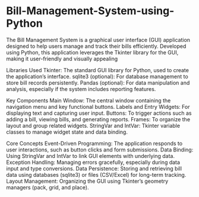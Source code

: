 # Bill-Management-System-using-Python
The Bill Management System is a graphical user interface (GUI) application designed to help users manage and track their bills efficiently. Developed using Python, this application leverages the Tkinter library for the GUI, making it user-friendly and visually appealing

Libraries Used
Tkinter: The standard GUI library for Python, used to create the application’s interface.
sqlite3 (optional): For database management to store bill records persistently.
Pandas (optional): For data manipulation and analysis, especially if the system includes reporting features.

Key Components
Main Window: The central window containing the navigation menu and key functional buttons.
Labels and Entry Widgets: For displaying text and capturing user input.
Buttons: To trigger actions such as adding a bill, viewing bills, and generating reports.
Frames: To organize the layout and group related widgets.
StringVar and IntVar: Tkinter variable classes to manage widget state and data binding.

Core Concepts
Event-Driven Programming: The application responds to user interactions, such as button clicks and form submissions.
Data Binding: Using StringVar and IntVar to link GUI elements with underlying data.
Exception Handling: Managing errors gracefully, especially during data input and type conversions.
Data Persistence: Storing and retrieving bill data using databases (sqlite3) or files (CSV/Excel) for long-term tracking.
Layout Management: Organizing the GUI using Tkinter’s geometry managers (pack, grid, and place).
